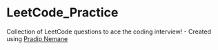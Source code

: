 # LeetCode_Practice
Collection of LeetCode questions to ace the coding interview! - Created using [Pradip Nemane](https://pradipnemane.netlify.app/)
